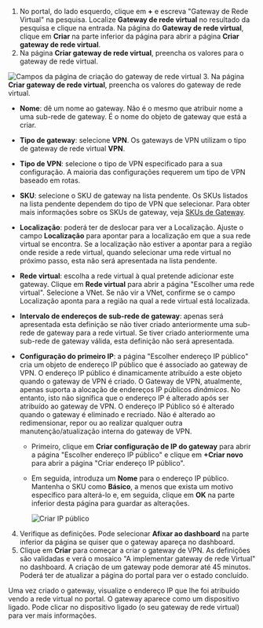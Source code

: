 1. No portal, do lado esquerdo, clique em **+** e escreva "Gateway de Rede Virtual" na pesquisa. Localize **Gateway de rede virtual** no resultado da pesquisa e clique na entrada. Na página do **Gateway de rede virtual**, clique em **Criar** na parte inferior da página para abrir a página **Criar gateway de rede virtual**.
2. Na página **Criar gateway de rede virtual**, preencha os valores para o gateway de rede virtual.

  ![Campos da página de criação do gateway de rede virtual](./media/vpn-gateway-add-gw-rm-portal-include/gw.png "o painel ")
3. Na página **Criar gateway de rede virtual**, preencha os valores do gateway de rede virtual.

  - **Nome**: dê um nome ao gateway. Não é o mesmo que atribuir nome a uma sub-rede de gateway. É o nome do objeto de gateway que está a criar.
  - **Tipo de gateway**: selecione **VPN**. Os gateways de VPN utilizam o tipo de gateway de rede virtual **VPN**. 
  - **Tipo de VPN**: selecione o tipo de VPN especificado para a sua configuração. A maioria das configurações requerem um tipo de VPN baseado em rotas.
  - **SKU**: selecione o SKU de gateway na lista pendente. Os SKUs listados na lista pendente dependem do tipo de VPN que selecionar. Para obter mais informações sobre os SKUs de gateway, veja [SKUs de Gateway](../articles/vpn-gateway/vpn-gateway-about-vpn-gateway-settings.md#gwsku).
  - **Localização**: poderá ter de deslocar para ver a Localização. Ajuste o campo **Localização** para apontar para a localização em que a sua rede virtual se encontra. Se a localização não estiver a apontar para a região onde reside a rede virtual, quando selecionar uma rede virtual no próximo passo, esta não será apresentada na lista pendente.
  - **Rede virtual**: escolha a rede virtual à qual pretende adicionar este gateway. Clique em **Rede virtual** para abrir a página "Escolher uma rede virtual". Selecione a VNet. Se não vir a VNet, confirme se o campo Localização aponta para a região na qual a rede virtual está localizada.
  - **Intervalo de endereços de sub-rede de gateway**: apenas será apresentada esta definição se não tiver criado anteriormente uma sub-rede de gateway para a rede virtual. Se tiver criado anteriormente uma sub-rede de gateway válida, esta definição não será apresentada.
  - **Configuração do primeiro IP**: a página "Escolher endereço IP público" cria um objeto de endereço IP público que é associado ao gateway de VPN. O endereço IP público é dinamicamente atribuído a este objeto quando o gateway de VPN é criado. O Gateway de VPN, atualmente, apenas suporta a alocação de endereços IP públicos *dinâmicos*. No entanto, isto não significa que o endereço IP é alterado após ser atribuído ao gateway de VPN. O endereço IP Público só é alterado quando o gateway é eliminado e recriado. Não é alterado ao redimensionar, repor ou ao realizar qualquer outra manutenção/atualização interna do gateway de VPN.

    - Primeiro, clique em **Criar configuração de IP do gateway** para abrir a página "Escolher endereço IP público" e clique em **+Criar novo** para abrir a página "Criar endereço IP público".
    - Em seguida, introduza um **Nome** para o endereço IP público. Mantenha o SKU como **Básico**, a menos que exista um motivo específico para alterá-lo e, em seguida, clique em **OK** na parte inferior desta página para guardar as alterações.

      ![Criar IP público](./media/vpn-gateway-add-gw-s2s-rm-portal-include/gwip.png "Criar PIP")

4. Verifique as definições. Pode selecionar **Afixar ao dashboard** na parte inferior da página se quiser que o gateway apareça no dashboard. 
5. Clique em **Criar** para começar a criar o gateway de VPN. As definições são validadas e verá o mosaico "A implementar gateway de rede Virtual" no dashboard. A criação de um gateway pode demorar até 45 minutos. Poderá ter de atualizar a página do portal para ver o estado concluído.

Uma vez criado o gateway, visualize o endereço IP que lhe foi atribuído vendo a rede virtual no portal. O gateway aparece como um dispositivo ligado. Pode clicar no dispositivo ligado (o seu gateway de rede virtual) para ver mais informações.
